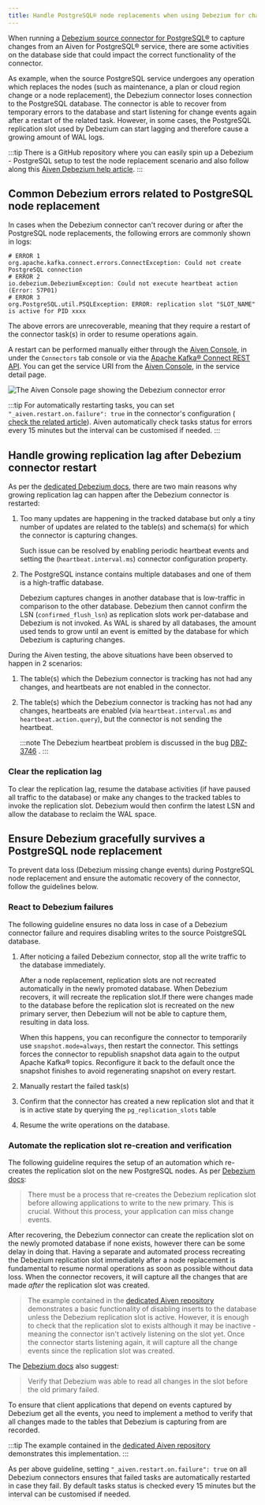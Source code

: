 ```yaml
---
title: Handle PostgreSQL® node replacements when using Debezium for change data capture
---
```


When running a
[Debezium source connector for PostgreSQL®](debezium-source-connector-pg) to capture changes from an Aiven for PostgreSQL® service,
there are some activities on the database side that could impact the
correct functionality of the connector.

As example, when the source PostgreSQL service undergoes any operation
which replaces the nodes (such as maintenance, a plan or cloud region
change or a node replacement), the Debezium connector loses connection
to the PostgreSQL database. The connector is able to recover from
temporary errors to the database and start listening for change events
again after a restart of the related task. However, in some cases, the
PostgreSQL replication slot used by Debezium can start lagging and
therefore cause a growing amount of WAL logs.

:::tip
There is a GitHub repository where you can easily spin up a Debezium -
PostgreSQL setup to test the node replacement scenario and also follow
along this [Aiven Debezium help
article](https://github.com/aiven/debezium-pg-kafka-connect-test).
:::

## Common Debezium errors related to PostgreSQL node replacement

In cases when the Debezium connector can\'t recover during or after the
PostgreSQL node replacements, the following errors are commonly shown in
logs:

``` 
# ERROR 1
org.apache.kafka.connect.errors.ConnectException: Could not create PostgreSQL connection
# ERROR 2
io.debezium.DebeziumException: Could not execute heartbeat action (Error: 57P01)
# ERROR 3
org.PostgreSQL.util.PSQLException: ERROR: replication slot "SLOT_NAME" is active for PID xxxx
```

The above errors are unrecoverable, meaning that they require a restart
of the connector task(s) in order to resume operations again.

A restart can be performed manually either through the [Aiven
Console](https://console.aiven.io/), in under the `Connectors` tab
console or via the [Apache Kafka® Connect REST
API](https://docs.confluent.io/platform/current/connect/references/restapi.html#rest-api-task-restart).
You can get the service URI from the [Aiven
Console](https://console.aiven.io/), in the service detail page.

![The Aiven Console page showing the Debezium connector error](/images/products/postgresql/pg-debezium-cdc_image.png)

:::tip
For automatically restarting tasks, you can set
`"_aiven.restart.on.failure": true` in the connector\'s configuration (
[check the related
article](https://docs.aiven.io/docs/products/kafka/kafka-connect/howto/enable-automatic-restart)).
Aiven automatically check tasks status for errors every 15 minutes but
the interval can be customised if needed.
:::

## Handle growing replication lag after Debezium connector restart

As per the [dedicated Debezium
docs](https://debezium.io/documentation/reference/stable/connectors/postgresql.html#postgresql-wal-disk-space),
there are two main reasons why growing replication lag can happen after
the Debezium connector is restarted:

1.  Too many updates are happening in the tracked database but only a
    tiny number of updates are related to the table(s) and schema(s) for
    which the connector is capturing changes.

    Such issue can be resolved by enabling periodic heartbeat events and
    setting the (`heartbeat.interval.ms`) connector configuration
    property.

2.  The PostgreSQL instance contains multiple databases and one of them
    is a high-traffic database.

    Debezium captures changes in another database that is low-traffic in
    comparison to the other database. Debezium then cannot confirm the
    LSN (`confirmed_flush_lsn`) as replication slots work per-database
    and Debezium is not invoked. As WAL is shared by all databases, the
    amount used tends to grow until an event is emitted by the database
    for which Debezium is capturing changes.

During the Aiven testing, the above situations have been observed to
happen in 2 scenarios:

1.  The table(s) which the Debezium connector is tracking has not had
    any changes, and heartbeats are not enabled in the connector.

2.  The table(s) which the Debezium connector is tracking has not had
    any changes, heartbeats are enabled (via `heartbeat.interval.ms` and
    `heartbeat.action.query`), but the connector is not sending the
    heartbeat.

    :::note
    The Debezium heartbeat problem is discussed in the bug
    [DBZ-3746](https://issues.redhat.com/browse/DBZ-3746) .
    :::

### Clear the replication lag

To clear the replication lag, resume the database activities (if have
paused all traffic to the database) or make any changes to the tracked
tables to invoke the replication slot. Debezium would then confirm the
latest LSN and allow the database to reclaim the WAL space.

## Ensure Debezium gracefully survives a PostgreSQL node replacement

To prevent data loss (Debezium missing change events) during PostgreSQL
node replacement and ensure the automatic recovery of the connector,
follow the guidelines below.

### React to Debezium failures

The following guideline ensures no data loss in case of a Debezium
connector failure and requires disabling writes to the source
PoistgreSQL database.

1.  After noticing a failed Debezium connector, stop all the write
    traffic to the database immediately.

    After a node replacement, replication slots are not recreated
    automatically in the newly promoted database. When Debezium
    recovers, it will recreate the replication slot.If there were
    changes made to the database before the replication slot is
    recreated on the new primary server, then Debezium will not be able
    to capture them, resulting in data loss.

    When this happens, you can reconfigure the connector to temporarily
    use `snapshot.mode=always`, then restart the connector. This
    settings forces the connector to republish snapshot data again to
    the output Apache Kafka® topics. Reconfigure it back to the default
    once the snapshot finishes to avoid regenerating snapshot on every
    restart.

2.  Manually restart the failed task(s)

3.  Confirm that the connector has created a new replication slot and
    that it is in active state by querying the `pg_replication_slots`
    table

4.  Resume the write operations on the database.

### Automate the replication slot re-creation and verification

The following guideline requires the setup of an automation which
re-creates the replication slot on the new PostgreSQL nodes. As per
[Debezium
docs](https://debezium.io/documentation/reference/stable/connectors/postgresql.html#postgresql-cluster-failures):

> There must be a process that re-creates the Debezium replication slot
> before allowing applications to write to the new primary. This is
> crucial. Without this process, your application can miss change
> events.

After recovering, the Debezium connector can create the replication slot
on the newly promoted database if none exists, however there can be some
delay in doing that. Having a separate and automated process recreating
the Debezium replication slot immediately after a node replacement is
fundamental to resume normal operations as soon as possible without data
loss. When the connector recovers, it will capture all the changes that
are made *after* the replication slot was created.

> The example contained in the [dedicated Aiven
> repository](https://github.com/aiven/debezium-pg-kafka-connect-test/blob/6f1e6e829ba06bbc396fc0faf28be9e0268ad4f8/bin/python_scripts/debezium_pg_producer.py#L164)
> demonstrates a basic functionality of disabling inserts to the
> database unless the Debezium replication slot is active. However, it
> is enough to check that the replication slot to exists although it may
> be inactive - meaning the connector isn\'t actively listening on the
> slot yet. Once the connector starts listening again, it will capture
> all the change events since the replication slot was created.

The [Debezium
docs](https://debezium.io/documentation/reference/stable/connectors/postgresql.html#postgresql-cluster-failures)
also suggest:

> Verify that Debezium was able to read all changes in the slot before
> the old primary failed.

To ensure that client applications that depend on events captured by
Debezium get all the events, you need to implement a method to verify
that all changes made to the tables that Debezium is capturing from are
recorded.

:::tip
The example contained in the [dedicated Aiven
repository](https://github.com/aiven/debezium-pg-kafka-connect-test/blob/main/bin/python_scripts/debezium_pg_producer.py)
demonstrates this implementation.
:::

As per above guideline, setting `"_aiven.restart.on.failure": true` on
all Debezium connectors ensures that failed tasks are automatically
restarted in case they fail. By default tasks status is checked every 15
minutes but the interval can be customised if needed.
